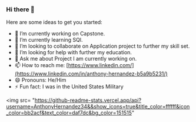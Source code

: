 ### Hi there 👋

Here are some ideas to get you started:

- 🔭 I’m currently working on Capstone.
- 🌱 I’m currently learning SQl.
- 👯 I’m looking to collaborate on Application project to further my skill set.
- 🤔 I’m looking for help with further my education.
- 💬 Ask me about Project I am currently working on.
- 📫 How to reach me: [https://www.linkedin.com/](https://www.linkedin.com/in/anthony-hernandez-b5a9b5231/)
- 😄 Pronouns: He/Him
- ⚡ Fun fact: I was in the United States Military

<img src= "https://github-readme-stats.vercel.app/api?username=AnthonyHernandez34&&show_icons=true&title_color=ffffff&icon_color=bb2acf&text_color=daf7dc&bg_color=151515"
